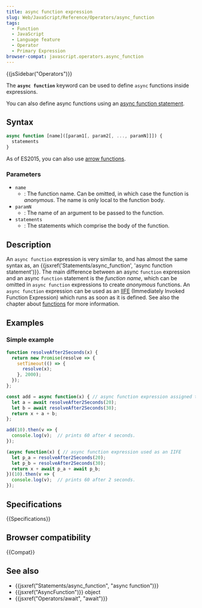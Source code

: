 ```yaml
---
title: async function expression
slug: Web/JavaScript/Reference/Operators/async_function
tags:
  - Function
  - JavaScript
  - Language feature
  - Operator
  - Primary Expression
browser-compat: javascript.operators.async_function
---
```

{{jsSidebar("Operators")}}

The **`async function`** keyword can be used to define `async` functions inside
expressions.

You can also define async functions using
an [async function statement](/en-US/docs/Web/JavaScript/Reference/Statements/async_function "The async function keyword can be used to define async functions inside expressions.").

## Syntax

```js
async function [name]([param1[, param2[, ..., paramN]]]) {
  statements
}
```

As of ES2015, you can also
use [arrow functions](/en-US/docs/Web/JavaScript/Reference/Functions/Arrow_functions).

### Parameters

- `name`
  - : The function name. Can be omitted, in which case the function is
    _anonymous_. The name is only local to the function body.
- `paramN`
  - : The name of an argument to be passed to the function.
- `statements`
  - : The statements which comprise the body of the function.

## Description

An `async function` expression is very similar to, and has almost the same
syntax as, an
{{jsxref('Statements/async_function', 'async function statement')}}.
The main difference between an async `function` expression and an async
`function` statement is the _function name_, which can be omitted in
`async function` expressions to create _anonymous_ functions. An
`async function` expression can be used as an [IIFE](/en-US/docs/Glossary/IIFE)
(Immediately Invoked Function Expression) which runs as soon as it is
defined. See also the chapter about
[functions](/en-US/docs/Web/JavaScript/Reference/Functions) for more
information.

## Examples

### Simple example

```js
function resolveAfter2Seconds(x) {
  return new Promise(resolve => {
    setTimeout(() => {
      resolve(x);
    }, 2000);
  });
};

const add = async function(x) { // async function expression assigned to a variable
  let a = await resolveAfter2Seconds(20);
  let b = await resolveAfter2Seconds(30);
  return x + a + b;
};

add(10).then(v => {
  console.log(v);  // prints 60 after 4 seconds.
});

(async function(x) { // async function expression used as an IIFE
  let p_a = resolveAfter2Seconds(20);
  let p_b = resolveAfter2Seconds(30);
  return x + await p_a + await p_b;
})(10).then(v => {
  console.log(v);  // prints 60 after 2 seconds.
});
```

## Specifications

{{Specifications}}

## Browser compatibility

{{Compat}}

## See also

- {{jsxref("Statements/async_function", "async function")}}
- {{jsxref("AsyncFunction")}} object
- {{jsxref("Operators/await", "await")}}
